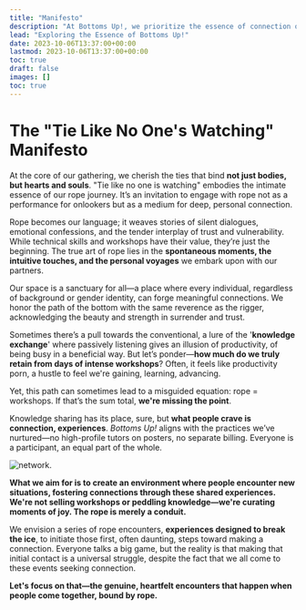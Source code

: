 ```yaml
---
title: "Manifesto"
description: "At Bottoms Up!, we prioritize the essence of connection over the mere provision of infrastructure. It's not just about the space or amenities; it's about the immersive experiences and emotional bonds developed through rope."
lead: "Exploring the Essence of Bottoms Up!"
date: 2023-10-06T13:37:00+00:00
lastmod: 2023-10-06T13:37:00+00:00
toc: true
draft: false
images: []
toc: true
---
```


# The "Tie Like No One's Watching" Manifesto

At the core of our gathering, we cherish the ties that bind **not just bodies, but hearts and souls**. "Tie like no one is watching" embodies the intimate essence of our rope journey. It’s an invitation to engage with rope not as a performance for onlookers but as a medium for deep, personal connection.

Rope becomes our language; it weaves stories of silent dialogues, emotional confessions, and the tender interplay of trust and vulnerability. While technical skills and workshops have their value, they’re just the beginning. The true art of rope lies in the **spontaneous moments, the intuitive touches, and the personal voyages** we embark upon with our partners.

Our space is a sanctuary for all—a place where every individual, regardless of background or gender identity, can forge meaningful connections. We honor the path of the bottom with the same reverence as the rigger, acknowledging the beauty and strength in surrender and trust.

Sometimes there’s a pull towards the conventional, a lure of the '**knowledge exchange**' where passively listening gives an illusion of productivity, of being busy in a beneficial way. But let’s ponder—**how much do we truly retain from days of intense workshops**? Often, it feels like productivity porn, a hustle to feel we're gaining, learning, advancing.

Yet, this path can sometimes lead to a misguided equation: rope = workshops. If that’s the sum total, **we're missing the point**.

Knowledge sharing has its place, sure, but **what people crave is connection, experiences**. _Bottoms Up!_ aligns with the practices we’ve nurtured—no high-profile tutors on posters, no separate billing. Everyone is a participant, an equal part of the whole.

![network.](/images/distributed.jpeg)

**What we aim for is to create an environment where people encounter new situations, fostering connections through these shared experiences. We're not selling workshops or peddling knowledge—we're curating moments of joy. The rope is merely a conduit.**

We envision a series of rope encounters, **experiences designed to break the ice**, to initiate those first, often daunting, steps toward making a connection. Everyone talks a big game, but the reality is that making that initial contact is a universal struggle, despite the fact that we all come to these events seeking connection.

**Let's focus on that—the genuine, heartfelt encounters that happen when people come together, bound by rope.**
